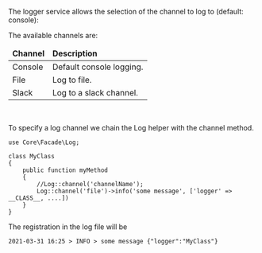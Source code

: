 The logger service allows the selection of the channel to log to (default: console):

The available channels are:

<table>
<thead>
<tr>
    <td><b>Channel</b></td>
    <td><b>Description</b></td>
</tr>
</thead>
<tbody>
<tr>
    <td>Console</td>
    <td>Default console logging.</td>
</tr>
<tr>
    <td>File</td>
    <td>Log to file.</td>
</tr>
<tr>
    <td>Slack</td>
    <td>Log to a slack channel.</td>
</tr>
</tbody>
</table>

<br>

To specify a log channel we chain the Log helper with the channel method.

```
use Core\Facade\Log;

class MyClass
{
    public function myMethod
    {
        //Log::channel('channelName');
        Log::channel('file')->info('some message', ['logger' => __CLASS__, ....])
    }
}
```

The registration in the log file will be

```
2021-03-31 16:25 > INFO > some message {"logger":"MyClass"}
```
